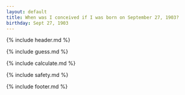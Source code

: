 ```yaml
---
layout: default
title: When was I conceived if I was born on September 27, 1903?
birthday: Sept 27, 1903
---
```


{% include header.md %}

{% include guess.md %}

{% include calculate.md %}

{% include safety.md %}

{% include footer.md %}



